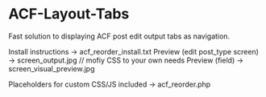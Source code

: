 # ACF-Layout-Tabs
Fast solution to displaying ACF post edit output tabs as navigation.

Install instructions -> acf_reorder_install.txt
Preview (edit post_type screen) -> screen_output.jpg // mofiy CSS to your own needs
Preview (field) -> screen_visual_preview.jpg

Placeholders for custom CSS/JS included -> acf_reorder.php

